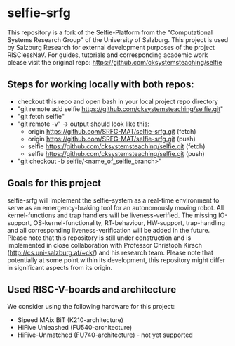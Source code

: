 # selfie-srfg

This repository is a fork of the Selfie-Platform from the "Computational Systems Research Group" of the University of Salzburg. This project is used by Salzburg Research for external development purposes of the project RISClessNaV. For guides, tutorials and corresponding academic work please visit the original repo: https://github.com/cksystemsteaching/selfie


## Steps for working locally with both repos:

- checkout this repo and open bash in your local project repo directory
- "git remote add selfie https://github.com/cksystemsteaching/selfie.git"
- "git fetch selfie"
- "git remote -v"  -> output should look like this:
  - origin  https://github.com/SRFG-MAT/selfie-srfg.git (fetch)
  - origin  https://github.com/SRFG-MAT/selfie-srfg.git (push)
  - selfie  https://github.com/cksystemsteaching/selfie.git (fetch)
  - selfie  https://github.com/cksystemsteaching/selfie.git (push)
- "git checkout -b selfie/<name_of_selfie_branch>"


## Goals for this project

selfie-srfg will implement the selfie-system as a real-time environment to serve as an emergency-braking tool for an autonomously moving robot. All kernel-functions and trap handlers will be liveness-verified. The missing IO-support, OS-kernel-functionality, RT-behaviour, HW-support, trap-handling and all corresponding liveness-verification will be added in the future. Please note that this repository is still under construction and is implemented in close collaboration with Professor Christoph Kirsch (http://cs.uni-salzburg.at/~ck/) and his research team. Please note that potentially at some point within its development, this repository might differ in significant aspects from its origin.


## Used RISC-V-boards and architecture

We consider using the following hardware for this project:
- Sipeed MAix BiT (K210-architecture)
- HiFive Unleashed (FU540-architecture)
- HiFive-Unmatched (FU740-architecture) - not yet supported

